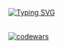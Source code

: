 [![Typing SVG](https://readme-typing-svg.herokuapp.com?color=%2336BCF7&lines=Im+learning+Java)](https://git.io/typing-svg)

<br>[![codewars](https://www.codewars.com/users/username/badges/small)](https://www.codewars.com/users/bbuhhaWillBeFine) 
